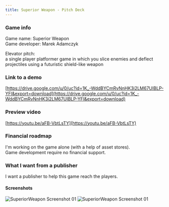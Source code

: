 ```yaml
---
title: Superior Weapon - Pitch Deck
---
```


### Game info

Game name: Superior Weapon  
Game developer: Marek Adamczyk  
  
Elevator pitch:  
a single player platformer game in which you
slice enemies and deflect projectiles using
a futuristic shield-like weapon


### Link to a demo

[https://drive.google.com/u/0/uc?id=1K_-WddBYCmRvNnHK3i2LM67UIBLP-YFl&export=download](https://drive.google.com/u/0/uc?id=1K_-WddBYCmRvNnHK3i2LM67UIBLP-YFl&export=download)  

### Preview video

[https://youtu.be/aFB-VbtLsTY](https://youtu.be/aFB-VbtLsTY)  

### Financial roadmap

I'm working on the game alone (with a help of asset stores).   
Game development require no financial support.   

### What I want from a publisher

I want a publisher to help this game reach the players.


#### Screenshots
![SuperiorWeapon Screenshot 01](/images/SuperiorWeapon_PitchDeck_Screenshot01.jpg)
![SuperiorWeapon Screenshot 01](/images/SuperiorWeapon_PitchDeck_Screenshot02.jpg)
